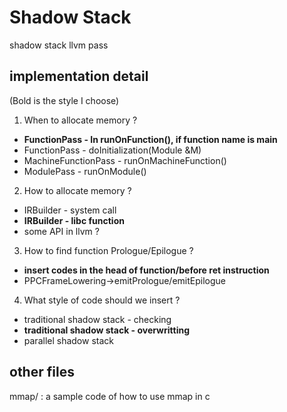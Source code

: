 # Shadow Stack
shadow stack llvm pass

## implementation detail
(Bold is the style I choose)
1. When to allocate memory ?
- **FunctionPass - In runOnFunction(), if function name is main**
- FunctionPass - doInitialization(Module &M)
- MachineFunctionPass - runOnMachineFunction()
- ModulePass   - runOnModule()

2. How to allocate memory ?
- IRBuilder - system call
- **IRBuilder - libc function**
- some API in llvm ?

3. How to find function Prologue/Epilogue ?
- **insert codes in the head of function/before ret instruction**
- PPCFrameLowering->emitPrologue/emitEpilogue

4. What style of code should we insert ?
- traditional shadow stack - checking
- **traditional shadow stack - overwritting**
- parallel shadow stack

## other files
mmap/ : a sample code of how to use mmap in c
